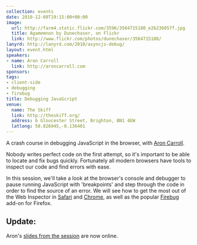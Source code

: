 ```yaml
---
collection: events
date: 2010-12-09T19:15:00+00:00
image:
  url: http://farm4.static.flickr.com/3596/3564715180_e2b236057f.jpg
  title: Agamemnon by Dunechaser, on Flickr
  link: http://www.flickr.com/photos/dunechaser/3564715180/
lanyrd: http://lanyrd.com/2010/asyncjs-debug/
layout: event.html
speakers:
- name: Aron Carroll
  link: http://aroncarroll.com
sponsors:
tags:
- client-side
- debugging
- firebug
title: Debugging JavaScript
venue:
  name: The Skiff
  link: http://theskiff.org/
  address: 6 Gloucester Street, Brighton, BN1 4EW
  latlong: 50.826945,-0.136401
---
```


<p class="summary vcard">A crash course in debugging JavaScript in the browser, with <a class="url fn" href="http://twitter.com/aroncarroll">Aron Carroll</a>.</p>

<p>Nobody writes perfect code on the first attempt, so it's important to be able to locate and fix bugs quickly. Fortunately all modern browsers have tools to inspect our code and find errors with ease.</p>

<p>In this session, we'll take a look at the browser's console and debugger to pause running JavaScript with 'breakpoints' and step through the code in order to find the source of an error. We will see how to get the most out of the Web Inspector in <a href="http://developer.apple.com/library/safari/#documentation/AppleApplications/Conceptual/Safari_Developer_Guide/1Introduction/Introduction.html">Safari</a> and <a href="http://www.chromium.org/devtools">Chrome</a>, as well as the popular <a href="http://getfirebug.com">Firebug</a> add-on for Firefox.</p>

<h2>Update:</h2>
<p>Aron's <a href="http://aron.github.com/async-debugging-talk/">slides from the session</a> are now online.</p>
